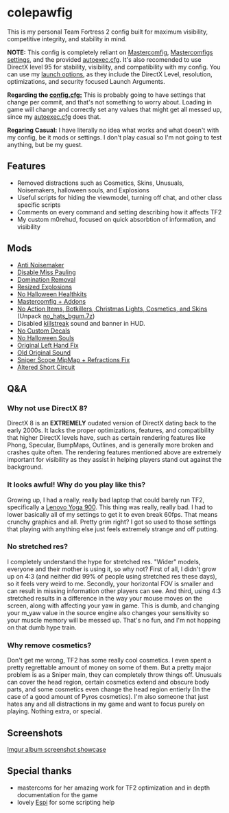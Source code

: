 # colepawfig

This is my personal Team Fortress 2 config built for maximum visibility, competitive integrity, and stability in mind.

**NOTE:** This config is completely reliant on [Mastercomfig](https://mastercomfig.com), [Mastercomfigs settings](cfg/overrides/modules.cfg), and the provided [autoexec.cfg](cfg/overrides/autoexec.cfg). It's also recomended to use DirectX level 95 for stability, visibility, and compatibility with my config. You can use my [launch options](cfg/overrides/autoexec.cfg#L19), as they include the DirectX Level, resolution, optimizations, and security focused Launch Arguments.

**Regarding the [config.cfg:](cfg/config.cfg)** This is probably going to have settings that change per commit, and that's not something to worry about. Loading in game will change and correctly set any values that might get all messed up, since my [autoexec.cfg](cfg/overrides/autoexec.cfg) does that.

**Regaring Casual:** I have literally no idea what works and what doesn't with my config, be it mods or settings. I don't play casual so I'm not going to test anything, but be my guest.

## Features
* Removed distractions such as Cosmetics, Skins, Unusuals, Noisemakers, halloween souls, and Explosions
* Useful scripts for hiding the viewmodel, turning off chat, and other class specific scripts
* Comments on every command and setting describing how it affects TF2
* My custom m0rehud, focused on quick absorbtion of information, and visibility

 ## Mods

* [Anti Noisemaker](https://cobyyolo.vip/mods/files/Anti-Noisemaker.vpk)
* [Disable Miss Pauling](https://gamebanana.com/mods/325900)
* [Domination Removal](https://gamebanana.com/mods/36617)
* [Resized Explosions](https://drive.google.com/file/d/0B_loCHMSRedyYXB5b0t0U3c2SE0)
* [No Halloween Healthkits](https://gamebanana.com/mods/401775)
* [Mastercomfig + Addons](https://mastercomfig.com)
* [No Action Items, Botkillers, Christmas Lights, Cosmetics, and Skins](https://pevhs.ch/tf2/vpk/nhbgum/) (Unpack [no_hats_bgum.7z](custom/no_hats_bgum.7z))
* Disabled [killstreak](custom/customsounds/sounds/misc/killstreak.wav) sound and banner in HUD.
* [No Custom Decals](https://gamebanana.com/mods/295666)
* [No Halloween Souls](https://drive.google.com/file/d/1Yss7TO_o3zr0b3Xmg45OHBa78WUZNA_f)
* [Original Left Hand Fix](https://drive.google.com/file/d/1LK6E2exUce3kGID2wESCvb18_Zpt-d2Q)
* [Old Original Sound](https://gamebanana.com/sounds/65522)
* [Sniper Scope MipMap + Refractions Fix](https://gamebanana.com/mods/388222)
* [Altered Short Circuit](https://gamebanana.com/mods/11900)

## Q&A

###  Why not use DirectX 8?
DirectX 8 is an **EXTREMELY** oudated version of DirectX dating back to the early 2000s. It lacks the proper optimizations, features, and compatibility that higher DirectX levels have, such as certain rendering features like Phong, Specular, BumpMaps, Outlines, and is generally more broken and crashes quite often. The rendering features mentioned above are extremely important for visibility as they assist in helping players stand out against the background.

### It looks awful! Why do you play like this?
Growing up, I had a really, really bad laptop that could barely run TF2, specifically a [Lenovo Yoga 900](https://www.techradar.com/reviews/pc-mac/laptops-portable-pcs/laptops-and-netbooks/lenovo-yoga-900-1307062/review/2). This thing was really, really bad. I had to lower basically all of my settings to get it to even break 60fps. That means crunchy graphics and all. Pretty grim right? I got so used to those settings that playing with anything else just feels extremely strange and off putting.

### No stretched res?
I completely understand the hype for stretched res. "Wider" models, everyone and their mother is using it, so why not? First of all, I didn't grow up on 4:3 (and neither did 99% of people using stretched res these days), so it feels very weird to me. Secondly, your horizontal FOV is smaller and can result in missing information other players can see. And third, using 4:3 stretched results in a difference in the way your mouse moves on the screen, along with affecting your yaw in game. This is dumb, and changing your m_yaw value in the source engine also changes your sensitivity so your muscle memory will be messed up. That's no fun, and I'm not hopping on that dumb hype train.

### Why remove cosmetics?
Don't get me wrong, TF2 has some really cool cosmetics. I even spent a pretty regrettable amount of money on some of them. But a pretty major problem is as a Sniper main, they can completely throw things off. Unusuals can cover the head region, certain cosmetics extend and obscure body parts, and some cosmetics even change the head region entierly (In the case of a good amount of Pyros cosmetics). I'm also someone that just hates any and all distractions in my game and want to focus purely on playing. Nothing extra, or special.


## Screenshots
[Imgur album screenshot showcase](https://imgur.com/a/eusuVwt)

## Special thanks
* mastercoms for her amazing work for TF2 optimization and in depth documentation for the game
* lovely [Espi](https://github.com/espimarisa) for some scripting help
